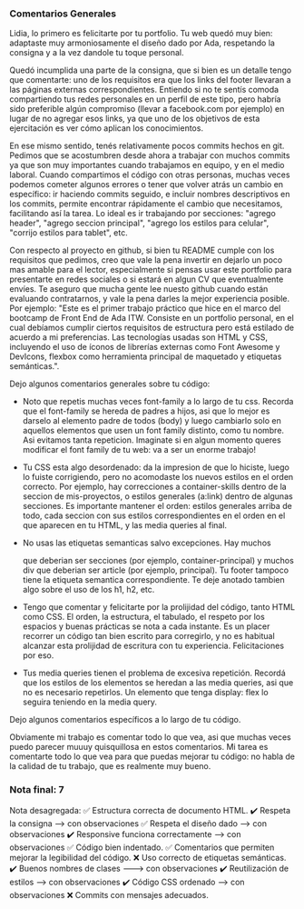 ### Comentarios Generales

Lidia, lo primero es felicitarte por tu portfolio. Tu web quedó muy bien: adaptaste muy armoniosamente el diseño dado por Ada, respetando la consigna y a la vez dandole tu toque personal.

Quedó incumplida una parte de la consigna, que si bien es un detalle tengo que comentarte: uno de los requisitos era que los links del footer llevaran a las páginas externas correspondientes. Entiendo si no te sentís comoda compartiendo tus redes personales en un perfil de este tipo, pero habría sido preferible algún compromiso (llevar a facebook.com por ejemplo) en lugar de no agregar esos links, ya que uno de los objetivos de esta ejercitación es ver cómo aplican los conocimientos. 

En ese mismo sentido, tenés relativamente pocos commits hechos en git. Pedimos que se acostumbren desde ahora a trabajar con muchos commits ya que son muy importantes cuando trabajamos en equipo, y en el medio laboral. Cuando compartimos el código con otras personas, muchas veces podemos cometer algunos errores o tener que volver atrás un cambio en específico: ir haciendo commits seguido, e incluir nombres descriptivos en los commits, permite encontrar rápidamente el cambio que necesitamos, facilitando así la tarea. Lo ideal es ir trabajando por secciones: "agrego header", "agrego seccion principal", "agrego los estilos para celular", "corrijo estilos para tablet", etc. 

Con respecto al proyecto en github, si bien tu README cumple con los requisitos que pedimos, creo que vale la pena invertir en dejarlo un poco mas amable para el lector, especialmente si pensas usar este portfolio para presentarte en redes sociales o si estará en algun CV que eventualmente envíes. Te aseguro que mucha gente lee nuesto github cuando están evaluando contratarnos, y vale la pena darles la mejor experiencia posible. Por ejemplo: "Este es el primer trabajo práctico que hice en el marco del bootcamp de Front End de Ada ITW. Consiste en un portfolio personal, en el cual debíamos cumplir ciertos requisitos de estructura pero está estilado de acuerdo a mi preferencias. Las tecnologías usadas son HTML y CSS, incluyendo el uso de íconos de librerías externas como Font Awesome y DevIcons, flexbox como herramienta principal de maquetado y etiquetas semánticas.". 

Dejo algunos comentarios generales sobre tu código:

- Noto que repetis muchas veces font-family a lo largo de tu css. Recorda que el font-family se hereda
de padres a hijos, asi que lo mejor es darselo al elemento padre de todos (body) y luego cambiarlo
solo en aquellos elementos que usen un font family distinto, como tu nombre. Asi evitamos tanta repeticion. Imaginate si en algun momento queres modificar el font family de tu web: va a ser un enorme trabajo!

- Tu CSS esta algo desordenado: da la impresion de que lo hiciste, luego lo fuiste corrigiendo, pero no
acomodaste los nuevos estilos en el orden correcto. Por ejemplo, hay correcciones a container-skills dentro de la seccion de mis-proyectos, o estilos generales (a:link) dentro de algunas secciones. 
Es importante mantener el orden: estilos generales arriba de todo, cada seccion con sus estilos correspondientes en el orden en el que aparecen en tu HTML, y las media queries al final. 

- No usas las etiquetas semanticas salvo excepciones. Hay muchos <div> que deberian ser secciones
(por ejemplo, container-principal) y muchos div que deberian ser article (por ejemplo, principal). Tu footer tampoco tiene la etiqueta semantica correspondiente. Te deje anotado tambien algo sobre el uso de los h1, h2, etc.  

- Tengo que comentar y felicitarte por la prolijidad del código, tanto HTML como CSS. El orden, la estructura, el tabulado, el respeto por los espacios y buenas prácticas se nota a cada instante. Es un placer recorrer un código tan bien escrito para corregirlo, y no es habitual alcanzar esta prolijidad de escritura con tu experiencia. Felicitaciones por eso. 

- Tus media queries tienen el problema de excesiva repetición. Recordá que los estilos de los elementos se heredan a las media queries, asi que no es necesario repetirlos. Un elemento que tenga display: flex lo seguira teniendo en la media query. 

Dejo algunos comentarios específicos a lo largo de tu código. 

Obviamente mi trabajo es comentar todo lo que vea, asi que muchas veces puedo parecer muuuy quisquillosa en estos comentarios. Mi tarea es comentarte todo lo que vea para que puedas mejorar tu código: no habla de la calidad de tu trabajo, que es realmente muy bueno. 


### Nota final: 7

Nota desagregada: 
✅ Estructura correcta de documento HTML.
✔️ Respeta la consigna --> con observaciones
✅ Respeta el diseño dado --> con observaciones
✔️ Responsive funciona correctamente --> con observaciones 
✅ Código bien indentado. 
✅ Comentarios que permiten mejorar la legibilidad del código.
❌ Uso correcto de etiquetas semánticas.
✔️ Buenos nombres de clases ---> con observaciones
✔️ Reutilización de estilos --> con observaciones
✔️ Código CSS ordenado --> con observaciones
❌ Commits con mensajes adecuados.
